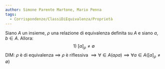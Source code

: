 ```yaml
---
author: Simone Parente Martone, Mario Penna
tags:
  - Corrispondenze/ClassiDiEquivalenza/Proprietà
---
```

Siano $A$ un insieme, $\rho$ una relazione di equivalenza definita su $A$ e siano $a,b \in A$.
Allora:
$$1)\ [a]_\rho \neq \emptyset$$
DIM:
$\rho$ è di equivalenza $\implies$ $\rho$ è riflessiva
$\implies \forall \in A(a \rho a) \implies \forall a \in A ([a]_\rho \neq \emptyset)$
